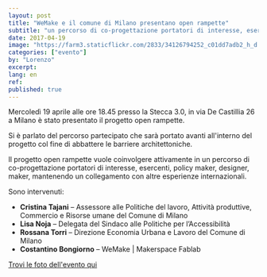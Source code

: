 ```yaml
---
layout: post
title: "WeMake e il comune di Milano presentano open rampette"
subtitle: "un percorso di co-progettazione portatori di interesse, esercenti, policy maker, designer, maker"
date: 2017-04-19
image: "https://farm3.staticflickr.com/2833/34126794252_c01dd7adb2_h_d.jpg"
categories: ["evento"]
by: "Lorenzo"
excerpt:
lang: en
ref:
published: true
---
```


Mercoledì 19 aprile alle ore 18.45 presso la Stecca 3.0, in via De Castillia 26 a Milano è stato presentato il progetto open rampette.

Si è parlato del percorso partecipato che sarà portato avanti all'interno del progetto col fine di abbattere le barriere architettoniche.

Il progetto open rampette vuole coinvolgere attivamente in un percorso di co-progettazione portatori di interesse, esercenti, policy maker, designer, maker, mantenendo un collegamento con altre esperienze internazionali.

Sono intervenuti:
- **Cristina Tajani** – Assessore alle Politiche del lavoro, Attività produttive, Commercio e Risorse umane del Comune di Milano
- **Lisa Noja** – Delegata del Sindaco alle Politiche per l’Accessibilità
- **Rossana Torri** – Direzione Economia Urbana e Lavoro del Comune di Milano
- **Costantino Bongiorno** – WeMake | Makerspace Fablab

[Trovi le foto dell'evento qui](https://www.flickr.com/photos/wemake_cc/albums/72157682987324856/with/34126794252/)
